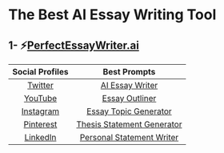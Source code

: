 # **The Best AI Essay Writing Tool**

## 1- ⚡[PerfectEssayWriter.ai](https://www.perfectessaywriter.ai/)

Social Profiles | Best Prompts
:----: | :----:
[Twitter](https://twitter.com/EssayWriterai)   | [AI Essay Writer](https://www.perfectessaywriter.ai/ai-essaywriter)
[YouTube](https://www.youtube.com/@perfectessaywriterai)   | [Essay Outliner](https://www.perfectessaywriter.ai/ai-essayoutliner)
[Instagram](https://www.instagram.com/perfectessaywriter.ai/)   | [Essay Topic Generator](https://www.perfectessaywriter.ai/generate-essay-topic)
[Pinterest](https://www.pinterest.com/perfectessaywriter/)   | [Thesis Statement Generator](https://www.perfectessaywriter.ai/generate-thesis-statement)
[LinkedIn](https://www.linkedin.com/company/perfectessaywriterai/)   | [Personal Statement Writer](https://www.perfectessaywriter.ai/personal-statement-writer)
